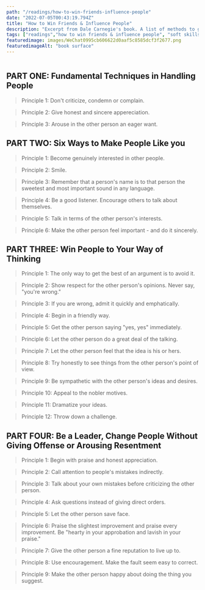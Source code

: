 ```yaml
---
path: "/readings/how-to-win-friends-influence-people"
date: "2022-07-05T00:43:19.794Z"
title: "How to Win Friends & Influence People"
description: "Excerpt from Dale Carnegie's book. A list of methods to gain soft skills."
tags: ["readings","how to win friends & influence people", "soft skills"]
featuredimage: images/WeChat0995cb606622d0aaf5c8585dcf3f2677.png
featuredimageAlt: "book surface"
---
```


```toc
```

## PART ONE: Fundamental Techniques in Handling People
> Principle 1: Don't criticize, condemn or complain.

> Principle 2: Give honest and sincere appereciation.

> Principle 3: Arouse in the other person an eager want.

## PART TWO: Six Ways to Make People Like you
> Principle 1: Become genuinely interested in other people.

> Principle 2: Smile.

> Principle 3: Remember that a person's name is to that person the sweetest and most important sound in any language.

> Principle 4: Be a good listener. Encourage others to talk about themselves.

> Principle 5: Talk in terms of the other person's interests.

> Principle 6: Make the other person feel important - and do it sincerely.

## PART THREE: Win People to Your Way of Thinking
> Principle 1: The only way to get the best of an argument is to avoid it.

> Principle 2: Show respect for the other person's opinions. Never say, "you're wrong."

> Principle 3: If you are wrong, admit it quickly and emphatically.

> Principle 4: Begin in a friendly way.

> Principle 5: Get the other person saying "yes, yes" immediately.

> Principle 6: Let the other person do a great deal of the talking.

> Principle 7: Let the other person feel that the idea is his or hers.

> Principle 8: Try honestly to see things from the other person's point of view.

> Principle 9: Be sympathetic with the other person's ideas and desires.

> Principle 10: Appeal to the nobler motives.

> Principle 11: Dramatize your ideas.

> Principle 12: Throw down a challenge.

## PART FOUR: Be a Leader, Change People Without Giving Offense or Arousing Resentment
> Principle 1: Begin with praise and honest appreciation.

> Principle 2: Call attention to people's mistakes indirectly.

> Principle 3: Talk about your own mistakes before criticizing the other person.

> Principle 4: Ask questions instead of giving direct orders.

> Principle 5: Let the other person save face.

> Principle 6: Praise the slightest improvement and praise every improvement. Be "hearty in your approbation and lavish in your praise."

> Principle 7: Give the other person a fine reputation to live up to.

> Principle 8: Use encouragement. Make the fault seem easy to correct.

> Principle 9: Make the other person happy about doing the thing you suggest.